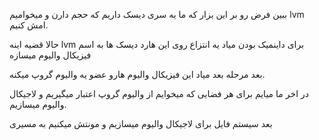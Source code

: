 
ببین فرض رو بر این بزار که ما یه سری دیسک داریم که حجم دارن و میخوامیم lvm امش کنیم.


حالا قضیه اینه lvm برای داینمیک بودن میاد یه انتزاع روی این هارد دیسک ها به اسم فیزیکال والیوم میسازه


بعد مرحله بعد میاد این فیزیکال والیوم هارو عضو یه والیوم گروپ میکنه.


در اخر ما میایم برای هر فضایی که میخوایم از والیوم گروپ اعتبار میگیریم و لاجیکال والیوم میسازیم.


بعد سیستم فایل برای لاجیکال والیوم میسازیم
و مونتش میکنیم به مسیری